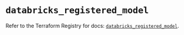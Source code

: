 # `databricks_registered_model`

Refer to the Terraform Registry for docs: [`databricks_registered_model`](https://registry.terraform.io/providers/databricks/databricks/1.40.0/docs/resources/registered_model).
